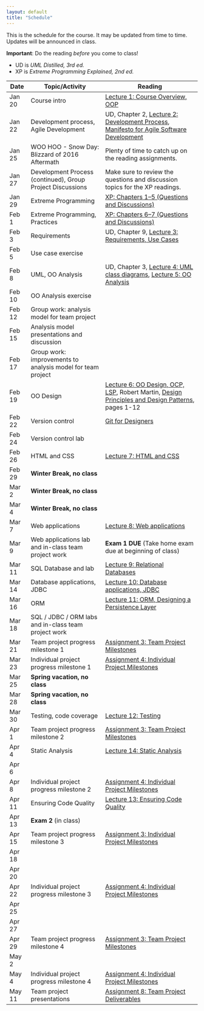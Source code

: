 ```yaml
---
layout: default
title: "Schedule"
---
```


This is the schedule for the course.  It may be updated from time to time.  Updates will be announced in class.

**Important**: Do the reading *before* you come to class!

* UD is *UML Distilled, 3rd ed.*
* XP is *Extreme Programming Explained, 2nd ed.*

Date | Topic/Activity | Reading
---- | -------------- | -------
Jan 20 | Course intro | [Lecture 1: Course Overview, OOP](lectures/lecture01.html)
Jan 22 | Development process, Agile Development | UD, Chapter 2, [Lecture 2: Development Process](lectures/lecture02.html), [Manifesto for Agile Software Development](http://www.agilemanifesto.org/)
Jan 25 | WOO HOO - Snow Day: Blizzard of 2016 Aftermath | Plenty of time to catch up on the reading assignments.
Jan 27 | Development Process (continued), Group Project Discussions | Make sure to review the questions and discussion topics for the XP readings.
Jan 29 | Extreme Programming | [XP: Chapters 1&ndash;5 (Questions and Discussions)](lectures/XPdiscussion1_5.html)
Feb 1 | Extreme Programming, Practices | [XP: Chapters 6&ndash;7 (Questions and Discussions)](lectures/XPdiscussion6_7.html)
Feb 3 | Requirements | UD, Chapter 9, [Lecture 3: Requirements, Use Cases](lectures/lecture03.html)
Feb 5 | Use case exercise |
Feb 8 | UML, OO Analysis | UD, Chapter 3, [Lecture 4: UML class diagrams](lectures/lecture04.html), [Lecture 5: OO Analysis](lectures/lecture05.html)
Feb 10 | OO Analysis exercise | 
Feb 12 | Group work: analysis model for team project
Feb 15 | Analysis model presentations and discussion
Feb 17 | Group work: improvements to analysis model for team project
Feb 19 | OO Design | [Lecture 6: OO Design, OCP, LSP](lectures/lecture06.html), Robert Martin, [Design Principles and Design Patterns](lectures/lecture06/Principles_and_Patterns.pdf), pages 1-12
Feb 22 | Version control | [Git for Designers](https://web.archive.org/web/20150301060509/http://hoth.entp.com/output/git_for_designers.html)
Feb 24 | Version control lab |
Feb 26 | HTML and CSS | [Lecture 7: HTML and CSS](lectures/lecture07.html)
Feb 29 | **Winter Break, no class**
Mar 2 | **Winter Break, no class**
Mar 4 | **Winter Break, no class**
Mar 7 | Web applications | [Lecture 8: Web applications](lectures/lecture08.html)
Mar 9 | Web applications lab and in-class team project work | **Exam 1 DUE** (Take home exam due at beginning of class)
Mar 11 | SQL Database and lab | [Lecture 9: Relational Databases](lectures/lecture09.html)
Mar 14 | Database applications, JDBC | [Lecture 10: Database applications, JDBC](lectures/lecture10.html)
Mar 16 | ORM | [Lecture 11: ORM, Designing a Persistence Layer](lectures/lecture11.html)
Mar 18 | SQL / JDBC / ORM labs and in-class team project work
Mar 21 | Team project progress milestone 1 | [Assignment 3: Team Project Milestones](assign/assign03.html)
Mar 23 | Individual project progress milestone 1 | [Assignment 4: Individual Project Milestones](assign/assign04.html)
Mar 25 | **Spring vacation, no class**
Mar 28 | **Spring vacation, no class**
Mar 30 | Testing, code coverage | [Lecture 12: Testing](lectures/lecture12.html)
Apr 1 | Team project progress milestone 2 | [Assignment 3: Team Project Milestones](assign/assign03.html)
Apr 4 | Static Analysis | [Lecture 14: Static Analysis](lectures/lecture14.html)
Apr 6 | 
Apr 8 | Individual project progress milestone 2 | [Assignment 4: Individual Project Milestones](assign/assign04.html)
Apr 11 | Ensuring Code Quality | [Lecture 13: Ensuring Code Quality](lectures/lecture13.html)
Apr 13 |**Exam 2** (in class)
Apr 15 | Team project progress milestone 3 | [Assignment 3: Individual Project Milestones](assign/assign03.html)
Apr 18 |
Apr 20 |
Apr 22 | Individual project progress milestone 3 | [Assignment 4: Individual Project Milestones](assign/assing04.html)
Apr 25 |
Apr 27 |
Apr 29 | Team project progress milestone 4 | [Assignment 3: Team Project Milestones](assign/assign03.html)
May 2 |
May 4 | Individual project progress milestone 4 | [Assignment 4: Individual Project Milestones](assign/assign04.html)
May 11 | Team project presentations | [Assignment 8: Team Project Deliverables](assign/assign08.html)
